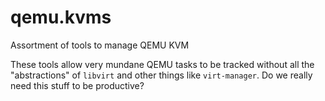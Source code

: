 # qemu.kvms
Assortment of tools to manage QEMU KVM

These tools allow very mundane QEMU tasks to be tracked without all the "abstractions" of `libvirt` and other things like `virt-manager`. Do we really need this stuff to be productive?
